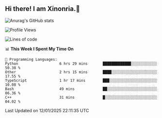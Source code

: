 ## Hi there! I am Xinonria.👋

![Anurag's GitHub stats](https://status-git-main-xinonrias-projects-f26540e3.vercel.app/api?username=xinonria&hide=stars,issues)

<!--START_SECTION:waka-->
![Profile Views](http://img.shields.io/badge/Profile%20Views-2-blue)

![Lines of code](https://img.shields.io/badge/From%20Hello%20World%20I%27ve%20Written-947.1%20thousand%20lines%20of%20code-blue)

📊 **This Week I Spent My Time On** 

```text
💬 Programming Languages: 
Python                   6 hrs 29 mins       █████████████░░░░░░░░░░░░   50.38 % 
Other                    2 hrs 15 mins       ████░░░░░░░░░░░░░░░░░░░░░   17.55 % 
TypeScript               1 hr 17 mins        ███░░░░░░░░░░░░░░░░░░░░░░   10.08 % 
Bash                     49 mins             ██░░░░░░░░░░░░░░░░░░░░░░░   06.36 % 
C++                      31 mins             █░░░░░░░░░░░░░░░░░░░░░░░░   04.02 % 
```


 Last Updated on 12/01/2025 22:11:35 UTC
<!--END_SECTION:waka-->

<!--
**xinonria/xinonria** is a ✨ _special_ ✨ repository because its `README.md` (this file) appears on your GitHub profile.

Here are some ideas to get you started:

- 🔭 I’m currently working on ...
- 🌱 I’m currently learning ...
- 👯 I’m looking to collaborate on ...
- 🤔 I’m looking for help with ...
- 💬 Ask me about ...
- 📫 How to reach me: ...
- 😄 Pronouns: ...
- ⚡ Fun fact: ...
-->
